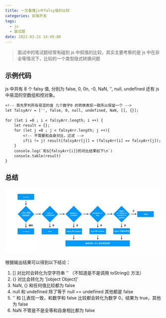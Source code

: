 ```yaml
---
title: 一文看懂js中falsy值的比较
categories: 前端开发
tags:
  - js
  - 面试题
date: 2021-03-21 14:49:08
---
```


> 面试中的笔试题经常有碰到 js 中假值的比较，其实主要考察的是 js 中在非全等情况下，比较的一个类型隐式转换问题

## 示例代码

js 中共有 8 个 falsy 值, 分别为 false, 0, 0n, -0, NaN, '', null, undefined 还有 js 中易混的空数组和控对象。

```
<!-- 首先罗列所有易混的值 几个数字0 的转换表现一致所以保留一个 -->
let falsyArr = ['', false, 0, null, undefined, NaN, [], {}];

for (let i =0 ; i < falsyArr.length; i ++) {
    let result = {};
    for (let j =0 ; j < falsyArr.length; j ++){
        <!-- 不需要和自身对比，过滤 -->
        if(i != j) result[falsyArr[j]] = (falsyArr[i] == falsyArr[j]);
    }
    console.log(`和${falsyArr[i]}的对比结果如下\n`)
    console.table(result)
}

```

## 总结

![图片来自掘金小册-前端面试之道](/img/对比流程图.webp)

根据输出结果可以得到以下结论：

1. [] 对比时会转化为空字符串 '' （不知道是不是调用 toString() 方法）
2. {} 对比会转化为 '[object Object]'
3. NaN, {} 和任何值比较都为 false
4. null 和 undefined 除了等于 null == undefined 其他都是 false
5. '' 和 [],表现一致，和数字和 false 比较都会转化为数字 0，结果为 true，其他为 false
6. NaN 不管是不是全等和自身相比都为 false
